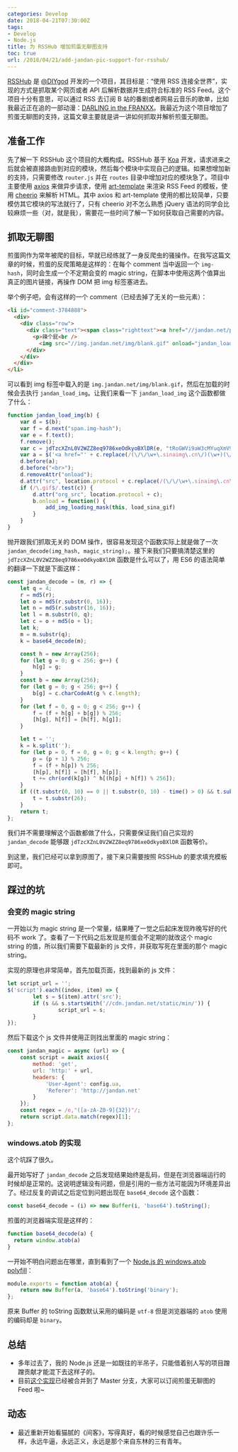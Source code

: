 ```yaml
---
categories: Develop
date: 2018-04-21T07:30:00Z
tags:
- Develop
- Node.js
title: 为 RSSHub 增加煎蛋无聊图支持
toc: true
url: /2018/04/21/add-jandan-pic-support-for-rsshub/
---
```


[RSSHub](https://github.com/DIYgod/RSSHub) 是 [@DIYgod](https://diygod.me/) 开发的一个项目，其目标是：“使用 RSS 连接全世界”，实现的方式是抓取某个网页或者 API 后解析数据并生成符合标准的 RSS Feed。这个项目十分有意思，可以通过 RSS 去订阅 B 站的番剧或者网易云音乐的歌单，比如我最近正在追的一部动漫：[DARLING in the FRANXX](https://rss.now.sh/bilibili/bangumi/21680)。我最近为这个项目增加了煎蛋无聊图的支持，这篇文章主要就是讲一讲如何抓取并解析煎蛋无聊图。

<!--more-->

## 准备工作

先了解一下 RSSHub 这个项目的大概构成。RSSHub 基于 [Koa](http://koajs.com/) 开发，请求进来之后就会被直接路由到对应的模块，然后每个模块中实现自己的逻辑。如果想增加新的支持，只需要修改 `router.js` 并在 `routes` 目录中增加对应的模块急了。项目中主要使用 [axios](https://github.com/axios/axios) 来做异步请求，使用 [art-template](https://aui.github.io/art-template/) 来渲染 RSS Feed 的模板，使用 [cheerio](https://cheerio.js.org/) 来解析 HTML。其中 axios 和 art-template 使用的都比较简单，只要模仿其它模块的写法就行了，只有 cheerio 对不怎么熟悉 jQuery 语法的同学会比较麻烦一些（对，就是我），需要花一些时间了解一下如何获取自己需要的内容。

## 抓取无聊图

煎蛋网作为常年被爬的目标，早就已经练就了一身反爬虫的骚操作。在我写这篇文章的时候，煎蛋的反爬策略是这样的：在每个 comment 当中返回一个 `img-hash`，同时会生成一个不定期会变的 magic string，在脚本中使用这两个值算出真正的图片链接，再操作 DOM 把 img 标签塞进去。

举个例子吧，会有这样的一个 comment（已经去掉了无关的一些元素）：

```html
<li id="comment-3784888">
  <div>
    <div class="row">
      <div class="text"><span class="righttext"><a href="//jandan.net/pic/page-226#comment-3784888">3784888</a></span>
        <p>辣个屁<br />
          <img src="//img.jandan.net/img/blank.gif" onload="jandan_load_img(this)" /><span class="img-hash">80e6w5mrZ3HEpVzkZXyOhd9DYgF9F2cXvgMQ6PPgofGuHui2Dqrhh9fDcWrRGQEtB7l+GKuPqhQCGsHil1luTUVYNEpXiKUzh3ck/P91sr6ht9gsISFBXQ</span></p>
      </div>
    </div>
  </div>
</li>
```

可以看到 img 标签中载入的是 `img.jandan.net/img/blank.gif`，然后在加载的时候会去执行 `jandan_load_img`。让我们来看一下 `jandan_load_img` 这个函数都做了什么：

```javascript
function jandan_load_img(b) {
	var d = $(b);
	var f = d.next("span.img-hash");
	var e = f.text();
	f.remove();
	var c = jdTzcXZnL0V2WZZ8eq9786xeOdkyoBXlDR(e, "tRoGWVi9aW3cMYuqXmV9S1SweVfNzJf3");
	var a = $('<a href="' + c.replace(/(\/\/\w+\.sinaimg\.cn\/)(\w+)(\/.+\.(gif|jpg|jpeg))/, "$1large$3") + '" target="_blank" class="view_img_link">[查看原图]</a>');
	d.before(a);
	d.before("<br>");
	d.removeAttr("onload");
	d.attr("src", location.protocol + c.replace(/(\/\/\w+\.sinaimg\.cn\/)(\w+)(\/.+\.gif)/, "$1thumb180$3"));
	if (/\.gif$/.test(c)) {
		d.attr("org_src", location.protocol + c);
		b.onload = function() {
			add_img_loading_mask(this, load_sina_gif)
		}
	}
}
```

抛开跟我们抓取无关的 DOM 操作，很容易发现这个函数实际上就是做了一次 `jandan_decode(img_hash, magic_string);`。接下来我们只要搞清楚这里的 `jdTzcXZnL0V2WZZ8eq9786xeOdkyoBXlDR` 函数是什么可以了，用 ES6 的语法简单的翻译一下就是下面这样：

```javascript
const jandan_decode = (m, r) => {
    let q = 4;
    r = md5(r);
    let o = md5(r.substr(0, 16));
    let n = md5(r.substr(16, 16));
    let l = m.substr(0, q);
    let c = o + md5(o + l);
    let k;
    m = m.substr(q);
    k = base64_decode(m);

    const h = new Array(256);
    for (let g = 0; g < 256; g++) {
        h[g] = g;
    }
    const b = new Array(256);
    for (let g = 0; g < 256; g++) {
        b[g] = c.charCodeAt(g % c.length);
    }
    for (let f = 0, g = 0; g < 256; g++) {
        f = (f + h[g] + b[g]) % 256;
        [h[g], h[f]] = [h[f], h[g]];
    }

    let t = '';
    k = k.split('');
    for (let p = 0, f = 0, g = 0; g < k.length; g++) {
        p = (p + 1) % 256;
        f = (f + h[p]) % 256;
        [h[p], h[f]] = [h[f], h[p]];
        t += chr(ord(k[g]) ^ h[(h[p] + h[f]) % 256]);
    }
    if ((t.substr(0, 10) == 0 || t.substr(0, 10) - time() > 0) && t.substr(10, 16) == md5(t.substr(26) + n).substr(0, 16)) {
        t = t.substr(26);
    }
    return t;
};
```

我们并不需要理解这个函数都做了什么，只需要保证我们自己实现的 `jandan_decode` 能够跟 `jdTzcXZnL0V2WZZ8eq9786xeOdkyoBXlDR` 函数等价。

到这里，我们已经可以拿到原图了，接下来只需要按照 RSSHub 的要求填充模板即可。

## 踩过的坑

### 会变的 magic string

一开始以为 magic string 是一个常量，结果睡了一觉之后起床发现昨晚写好的代码不 work 了。查看了一下代码之后发现是煎蛋会不定期的就改这个 magic string 的值，所以我们需要下载最新的 js 文件，并获取写死在里面的那个 magic string。

实现的原理也非常简单，首先加载页面，找到最新的 js 文件：

```javascript
let script_url = '';
$('script').each((index, item) => {
		let s = $(item).attr('src');
		if (s && s.startsWith('//cdn.jandan.net/static/min/')) {
				script_url = s;
		}
});
```

然后下载这个 js 文件并使用正则找出里面的 magic string：

```javascript
const jandan_magic = async (url) => {
    const script = await axios({
        method: 'get',
        url: 'http:' + url,
        headers: {
            'User-Agent': config.ua,
            'Referer': 'http://jandan.net'
        }
    });
    const regex = /e,"([a-zA-Z0-9]{32})"/;
    return script.data.match(regex)[1];
};
```

### windows.atob 的实现

这个坑踩了很久。

最开始写好了 `jandan_decode` 之后发现结果始终是乱码，但是在浏览器端运行的时候却是正常的。这说明逻辑没有问题，但是引用的一些方法可能因为环境差异出了。经过反复的调试之后定位到问题出现在 `base64_decode` 这个函数：

```javascript
const base64_decode = (i) => new Buffer(i, 'base64').toString();
```

煎蛋的浏览器端实现是这样的：

```javascript
function base64_decode(a) {
  return window.atob(a)
}
```

一开始不明白问题出在哪里，直到看到了一个 [Node.js 的 windows.atob polyfill](https://gist.github.com/jmshal/b14199f7402c8f3a4568733d8bed0f25)：

```javascript
module.exports = function atob(a) {
    return new Buffer(a, 'base64').toString('binary');
};
```

原来 Buffer 的 toString 函数默认采用的编码是 `utf-8` 但是浏览器端的 `atob` 使用的编码却是 `binary`。

## 总结

- 多年过去了，我的 Node.js 还是一如既往的半吊子，只能借着别人写的项目蹭蹭贡献才能混下去这样子的。
- 目前[这个实现](https://github.com/DIYgod/RSSHub/commit/2b91689bd57f83987f10058f7fd6e0e17d328f2d)已经被合并到了 Master 分支，大家可以订阅煎蛋无聊图的 Feed 啦~

## 动态

- 最近重新开始看猫腻的《间客》，写得真好，看的时候感觉自己也跟许乐一样，永远牛逼，永远正义，永远是那个来自东林的三有青年。

